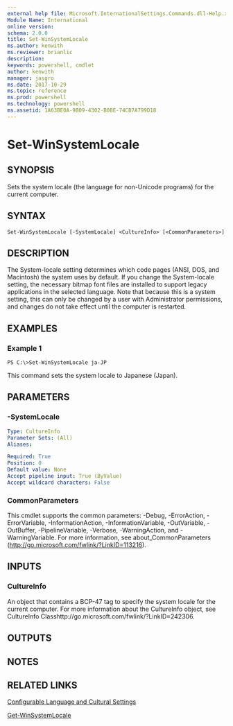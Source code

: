```yaml
---
external help file: Microsoft.InternationalSettings.Commands.dll-Help.xml
Module Name: International
online version: 
schema: 2.0.0
title: Set-WinSystemLocale
ms.author: kenwith
ms.reviewer: brianlic
description: 
keywords: powershell, cmdlet
author: kenwith
manager: jasgro
ms.date: 2017-10-29
ms.topic: reference
ms.prod: powershell
ms.technology: powershell
ms.assetid: 1A63BE0A-9B09-4302-B0BE-74CB7A799D18
---
```


# Set-WinSystemLocale

## SYNOPSIS
Sets the system locale (the language for non-Unicode programs) for the current computer.

## SYNTAX

```
Set-WinSystemLocale [-SystemLocale] <CultureInfo> [<CommonParameters>]
```

## DESCRIPTION
The System-locale setting determines which code pages (ANSI, DOS, and Macintosh) the system uses by default.
If you change the System-locale setting, the necessary bitmap font files are installed to support legacy applications in the selected language.
Note that because this is a system setting, this can only be changed by a user with Administrator permissions, and changes do not take effect until the computer is restarted.

## EXAMPLES

### Example 1
```
PS C:\>Set-WinSystemLocale ja-JP
```

This command sets the system locale to Japanese (Japan).

## PARAMETERS

### -SystemLocale


```yaml
Type: CultureInfo
Parameter Sets: (All)
Aliases: 

Required: True
Position: 0
Default value: None
Accept pipeline input: True (ByValue)
Accept wildcard characters: False
```

### CommonParameters
This cmdlet supports the common parameters: -Debug, -ErrorAction, -ErrorVariable, -InformationAction, -InformationVariable, -OutVariable, -OutBuffer, -PipelineVariable, -Verbose, -WarningAction, and -WarningVariable. For more information, see about_CommonParameters (http://go.microsoft.com/fwlink/?LinkID=113216).

## INPUTS

### CultureInfo
An object that contains a BCP-47 tag to specify the system locale for the current computer.
For more information about the CultureInfo object, see CultureInfo Classhttp://go.microsoft.com/fwlink/?LinkID=242306.

## OUTPUTS

## NOTES

## RELATED LINKS

[Configurable Language and Cultural Settings](http://go.microsoft.com/fwlink/?LinkID=242307)

[Get-WinSystemLocale](./Get-WinSystemLocale.md)


